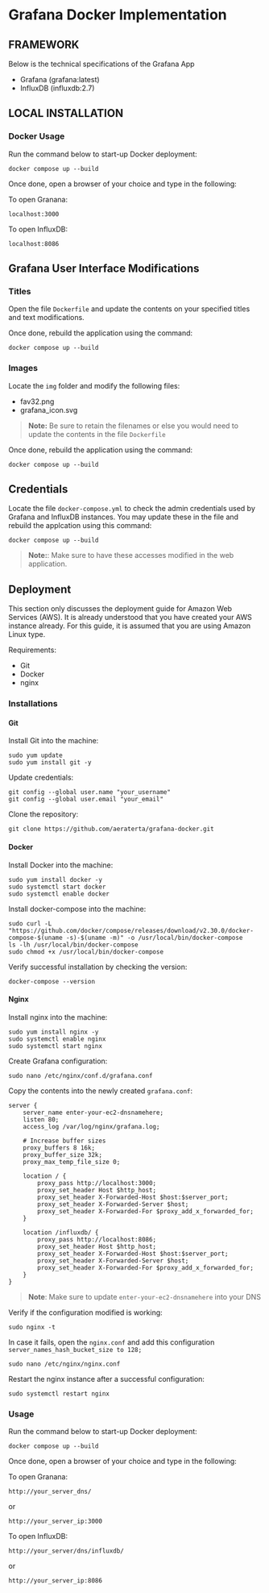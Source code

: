 # Grafana Docker Implementation

## FRAMEWORK
Below is the technical specifications of the Grafana App
- Grafana (grafana:latest)
- InfluxDB (influxdb:2.7)
  
## LOCAL INSTALLATION

### Docker Usage

Run the command below to start-up Docker deployment:
```
docker compose up --build
```
Once done, open a browser of your choice and type in the following:

To open Granana:

```
localhost:3000
```

To open InfluxDB:

```
localhost:8086
```

## Grafana User Interface Modifications

### Titles

Open the file `Dockerfile` and update the contents on your specified titles and text modifications.

Once done, rebuild the application using the command:

```
docker compose up --build
```
### Images

Locate the `img` folder and modify the following files:

* fav32.png
* grafana_icon.svg

> **Note:** Be sure to retain the filenames or else you would need to update the contents in the file `Dockerfile`

Once done, rebuild the application using the command:

```
docker compose up --build
```

## Credentials

Locate the file `docker-compose.yml` to check the admin credentials used by Grafana and InfluxDB instances. You may update these in the file and rebuild the applcation using this command:

```
docker compose up --build
```

> **Note:**: Make sure to have these accesses modified in the web application.

## Deployment

This section only discusses the deployment guide for Amazon Web Services (AWS). It is already understood that you have created your AWS instance already. For this guide, it is assumed that you are using Amazon Linux type.

Requirements:
* Git
* Docker
* nginx

### Installations

#### Git

Install Git into the machine:

```
sudo yum update
sudo yum install git -y
```

Update credentials:

```
git config --global user.name "your_username"
git config --global user.email "your_email"
```

Clone the repository:

```
git clone https://github.com/aeraterta/grafana-docker.git
```

#### Docker

Install Docker into the machine:

```
sudo yum install docker -y 
sudo systemctl start docker
sudo systemctl enable docker
```

Install docker-compose into the machine:

```
sudo curl -L "https://github.com/docker/compose/releases/download/v2.30.0/docker-compose-$(uname -s)-$(uname -m)" -o /usr/local/bin/docker-compose
ls -lh /usr/local/bin/docker-compose
sudo chmod +x /usr/local/bin/docker-compose
```
Verify successful installation by checking the version:

```
docker-compose --version
```

#### Nginx

Install nginx into the machine:

```
sudo yum install nginx -y
sudo systemctl enable nginx
sudo systemctl start nginx
```

Create Grafana configuration:

```
sudo nano /etc/nginx/conf.d/grafana.conf
```

Copy the contents into the newly created `grafana.conf`:

```
server {
    server_name enter-your-ec2-dnsnamehere;
    listen 80;
    access_log /var/log/nginx/grafana.log;

    # Increase buffer sizes
    proxy_buffers 8 16k;
    proxy_buffer_size 32k;
    proxy_max_temp_file_size 0;

    location / {
        proxy_pass http://localhost:3000;
        proxy_set_header Host $http_host;
        proxy_set_header X-Forwarded-Host $host:$server_port;
        proxy_set_header X-Forwarded-Server $host;
        proxy_set_header X-Forwarded-For $proxy_add_x_forwarded_for;
    }

    location /influxdb/ {
        proxy_pass http://localhost:8086;
        proxy_set_header Host $http_host;
        proxy_set_header X-Forwarded-Host $host:$server_port;
        proxy_set_header X-Forwarded-Server $host;
        proxy_set_header X-Forwarded-For $proxy_add_x_forwarded_for;
    }
}
```

> **Note**: Make sure to update `enter-your-ec2-dnsnamehere` into your DNS

Verify if the configuration modified is working:

```
sudo nginx -t
```

In case it fails, open the `nginx.conf` and add this configuration `server_names_hash_bucket_size to 128;`

```
sudo nano /etc/nginx/nginx.conf
```

Restart the nginx instance after a successful configuration:

```
sudo systemctl restart nginx
```

### Usage

Run the command below to start-up Docker deployment:
```
docker compose up --build
```
Once done, open a browser of your choice and type in the following:

To open Granana:

```
http://your_server_dns/
```

or

```
http://your_server_ip:3000
```

To open InfluxDB:

```
http://your_server/dns/influxdb/
```

or 

```
http://your_server_ip:8086
```